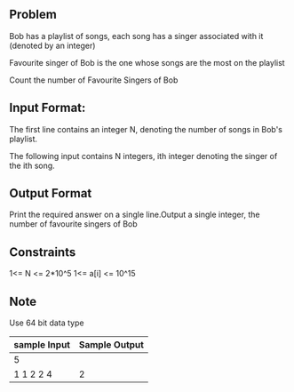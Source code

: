 ## Problem
Bob has a playlist of 
 songs, each song has a singer associated with it (denoted by an integer)

Favourite singer of Bob is the one whose songs are the most on the playlist

Count the number of Favourite Singers of Bob

## Input Format:
The first line contains an integer N, denoting the number of songs in Bob's playlist.

The following input contains N integers, ith integer denoting the singer of the ith song.

## Output Format
Print the required answer on a single line.Output a single integer, the number of favourite singers of Bob

## Constraints
1<= N <= 2*10^5
1<= a[i] <= 10^15

## Note
Use 64 bit data type


| sample Input | Sample Output |
---------------|---------------|
|     5        |               |
|  1 1 2 2 4   |       2       |